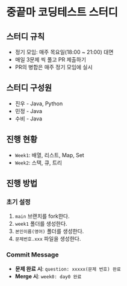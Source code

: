 # 중끝마 코딩테스트 스터디

## 스터디 규칙

- 정기 모임: 매주 목요일(18:00 ~ 21:00) 대면
- 매일 3문제 씩 풀고 PR 제출하기
- PR의 병합은 매주 정기 모임에 실시

## 스터디 구성원

- 진우 - Java, Python
- 민정 - Java
- 수비 - Java

## 진행 현황

- `Week1`: 배열, 리스트, Map, Set
- `Week2`: 스택, 큐, 트리

## 진행 방법

### 초기 설정

1. `main` 브랜치를 fork한다.
2. `week1` 폴더를 생성한다.
3. `본인이름(영어)` 폴더를 생성한다.
4. `문제번호.xxx` 파일을 생성한다.

### Commit Message

- **문제 완료 시**: `question: xxxxx(문제 번호) 완료`
- **Merge 시**: `week0: day0 완료`
